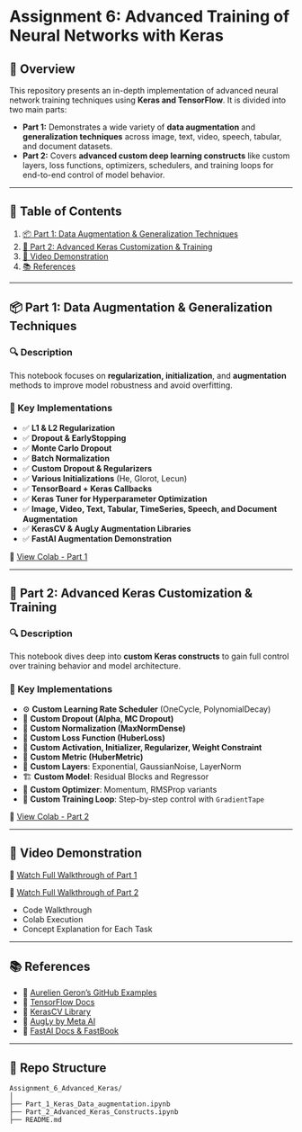 # Assignment 6: Advanced Training of Neural Networks with Keras

## 📌 Overview

This repository presents an in-depth implementation of advanced neural network training techniques using **Keras and TensorFlow**. It is divided into two main parts:

- **Part 1:** Demonstrates a wide variety of **data augmentation** and **generalization techniques** across image, text, video, speech, tabular, and document datasets.
- **Part 2:** Covers **advanced custom deep learning constructs** like custom layers, loss functions, optimizers, schedulers, and training loops for end-to-end control of model behavior.

---

## 📁 Table of Contents

1. [📦 Part 1: Data Augmentation & Generalization Techniques](#part-1-data-augmentation--generalization-techniques)
2. [🧬 Part 2: Advanced Keras Customization & Training](#part-2-advanced-keras-customization--training)
3. [🎥 Video Demonstration](#video-demonstration)
4. [📚 References](#references)

---

## 📦 Part 1: Data Augmentation & Generalization Techniques

### 🔍 Description

This notebook focuses on **regularization, initialization**, and **augmentation** methods to improve model robustness and avoid overfitting.

### 🔧 Key Implementations

- ✅ **L1 & L2 Regularization**
- ✅ **Dropout & EarlyStopping**
- ✅ **Monte Carlo Dropout**
- ✅ **Batch Normalization**
- ✅ **Custom Dropout & Regularizers**
- ✅ **Various Initializations** (He, Glorot, Lecun)
- ✅ **TensorBoard + Keras Callbacks**
- ✅ **Keras Tuner for Hyperparameter Optimization**
- ✅ **Image, Video, Text, Tabular, TimeSeries, Speech, and Document Augmentation**
- ✅ **KerasCV & AugLy Augmentation Libraries**
- ✅ **FastAI Augmentation Demonstration**

📓 [View Colab - Part 1](https://colab.research.google.com/drive/1JgraA-99AUQKzWJ4AvW_IAu88ZzkOlmw?usp=sharing)

---

## 🧬 Part 2: Advanced Keras Customization & Training

### 🔍 Description

This notebook dives deep into **custom Keras constructs** to gain full control over training behavior and model architecture.

### 🔧 Key Implementations

- ⚙️ **Custom Learning Rate Scheduler** (OneCycle, PolynomialDecay)
- 🧪 **Custom Dropout (Alpha, MC Dropout)**
- 🧮 **Custom Normalization (MaxNormDense)**
- 🎯 **Custom Loss Function (HuberLoss)**
- 🧠 **Custom Activation, Initializer, Regularizer, Weight Constraint**
- 📏 **Custom Metric (HuberMetric)**
- 🧱 **Custom Layers**: Exponential, GaussianNoise, LayerNorm
- 🏗️ **Custom Model**: Residual Blocks and Regressor
- 🚀 **Custom Optimizer**: Momentum, RMSProp variants
- 🔄 **Custom Training Loop**: Step-by-step control with `GradientTape`

📓 [View Colab - Part 2](https://colab.research.google.com/drive/1NmXcfsy-r9aqD6zkctmLari9KQ6sO9ZM?usp=sharing)

---

## 🎥 Video Demonstration

🎥 [Watch Full Walkthrough of Part 1](https://youtu.be/SCYHZDNqfjk)

🎥 [Watch Full Walkthrough of Part 2](https://youtu.be/lMTvoXMSueg)

- Code Walkthrough
- Colab Execution
- Concept Explanation for Each Task

---

## 📚 References

- 🔗 [Aurelien Geron’s GitHub Examples](https://github.com/ageron/handson-ml3)
- 🔗 [TensorFlow Docs](https://www.tensorflow.org/)
- 🔗 [KerasCV Library](https://keras.io/keras_cv/)
- 🔗 [AugLy by Meta AI](https://github.com/facebookresearch/AugLy)
- 🔗 [FastAI Docs & FastBook](https://github.com/fastai/fastbook)

---

## 📂 Repo Structure

```plaintext
Assignment_6_Advanced_Keras/
│
├── Part_1_Keras_Data_augmentation.ipynb
├── Part_2_Advanced_Keras_Constructs.ipynb
├── README.md


